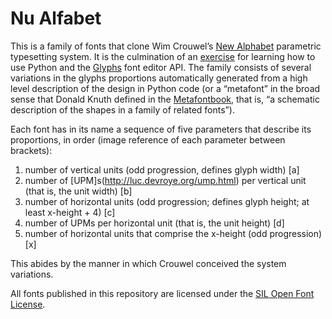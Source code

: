 # Nu Alfabet

This is a family of fonts that clone Wim Crouwel’s [New Alphabet](https://en.wikipedia.org/wiki/New_Alphabet) parametric typesetting system. It is the culmination of an [exercise](https://github.com/rdazvd/new-alphabet-generator) for learning how to use Python and the [Glyphs](https://glyphsapp.com/) font editor API. The family consists of several variations in the glyphs proportions automatically generated from a high level description of the design in Python code (or a “metafont” in the broad sense that Donald Knuth defined in the [Metafontbook](https://www.amazon.com/Metafont-Book-Donald-Knuth/dp/0201134446), that is, “a schematic description of the shapes in a family of related fonts”).

Each font has in its name a sequence of five parameters that describe its proportions, in order (image reference of each parameter between brackets):  
1. number of vertical units (odd progression, defines glyph width) [a]
2. number of [UPM]s(http://luc.devroye.org/ump.html) per vertical unit (that is, the unit width) [b]
3. number of horizontal units (odd progression; defines glyph height; at least x-height + 4) [c]
4. number of UPMs per horizontal unit (that is, the unit height) [d]
5. number of horizontal units that comprise the x-height (odd progression) [x]

This abides by the manner in which Crouwel conceived the system variations.

All fonts published in this repository are licensed under the [SIL Open Font License](http://scripts.sil.org/cms/scripts/page.php?site_id=nrsi&id=OFL).
